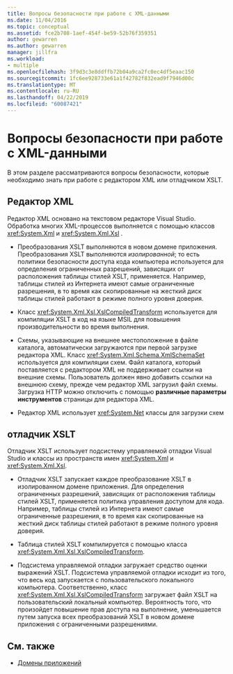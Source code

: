 ```yaml
---
title: Вопросы безопасности при работе с XML-данными
ms.date: 11/04/2016
ms.topic: conceptual
ms.assetid: fce2b708-1aef-454f-be59-52b76f359351
author: gewarren
ms.author: gewarren
manager: jillfra
ms.workload:
- multiple
ms.openlocfilehash: 3f9d3c3e8ddffb72b04a9ca2fc0ec4df5eaac150
ms.sourcegitcommit: 1fc6ee928733e61a1f42782f832ead9f7946d00c
ms.translationtype: MT
ms.contentlocale: ru-RU
ms.lasthandoff: 04/22/2019
ms.locfileid: "60087421"
---
```

# <a name="security-considerations-when-working-with-xml-data"></a>Вопросы безопасности при работе с XML-данными

В этом разделе рассматриваются вопросы безопасности, которые необходимо знать при работе с редактором XML или отладчиком XSLT.

## <a name="xml-editor"></a>Редактор XML

 Редактор XML основано на текстовом редакторе Visual Studio. Обработка многих XML-процессов выполняется с помощью классов <xref:System.Xml> и <xref:System.Xml.Xsl> .

- Преобразования XSLT выполняются в новом домене приложения. Преобразования XSLT выполняются *изолированной*; то есть политики безопасности доступа кода компьютера используется для определения ограниченных разрешений, зависящих от расположения таблицы стилей XSLT, применяется. Например, таблицы стилей из Интернета имеют самые ограниченные разрешения, в то время как скопированные на жесткий диск таблицы стилей работают в режиме полного уровня доверия.

- Класс <xref:System.Xml.Xsl.XslCompiledTransform> используется для компиляции XSLT в код на языке MSIL для повышения производительности во время выполнения.

- Схемы, указывающие на внешнее местоположение в файле каталога, автоматически загружаются при первой загрузке редактора XML. Класс <xref:System.Xml.Schema.XmlSchemaSet> используется для компиляции схем. Файл каталога, который поставляется с редактором XML не поддерживает ссылки на внешние схемы. Пользователь должен явно добавить ссылки на внешнюю схему, прежде чем редактор XML загрузил файл схемы. Загрузка HTTP можно отключить с помощью **различные параметры инструментов** страницы для редактора XML.

- Редактор XML использует <xref:System.Net> классы для загрузки схем

## <a name="xslt-debugger"></a>отладчик XSLT

 Отладчик XSLT использует подсистему управляемой отладки Visual Studio и классы из пространств имен <xref:System.Xml> и <xref:System.Xml.Xsl>.

- Отладчик XSLT запускает каждое преобразование XSLT в изолированном домене приложения. Для определения ограниченных разрешений, зависящих от расположения таблицы стилей XSLT, применяется политика управления доступом для кода. Например, таблицы стилей из Интернета имеют самые ограниченные разрешения, в то время как скопированные на жесткий диск таблицы стилей работают в режиме полного уровня доверия.

- Таблица стилей XSLT компилируется с помощью класса <xref:System.Xml.Xsl.XslCompiledTransform>.

- Подсистема управляемой отладки загружает средство оценки выражений XSLT. Подсистема управляемой отладки исходит из того, что весь код запускается с пользовательского локального компьютера. Соответственно, класс <xref:System.Xml.Xsl.XslCompiledTransform> загружает файл XSLT на пользовательский локальный компьютер. Вероятность того, что произойдет повышение прав доступа на выполнение, уменьшается путем запуска всех преобразований XSLT в новом домене приложения с ограниченными разрешениями.

## <a name="see-also"></a>См. также

- [Домены приложений](/dotnet/framework/app-domains/application-domains)